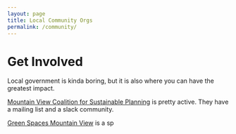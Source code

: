 ```yaml
---
layout: page
title: Local Community Orgs
permalink: /community/
---
```


# Get Involved

Local government is kinda boring, but it is also where you can have the greatest impact.

[Mountain View Coalition for Sustainable Planning](https://www.mvcsp.org/) is pretty active.
They have a mailing list and a slack community.

[Green Spaces Mountain View](https://www.greenspacesmv.org/) is a sp
